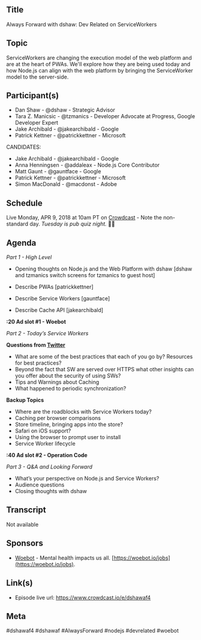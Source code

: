 ## Title

Always Forward with dshaw: Dev Related on ServiceWorkers

## Topic

ServiceWorkers are changing the execution model of the web platform and are at the heart of PWAs. We'll explore how they are being used today and how Node.js can align with the web platform by bringing the ServiceWorker model to the server-side.

## Participant(s)

* Dan Shaw - @dshaw - Strategic Advisor
* Tara Z. Manicsic - @tzmanics - Developer Advocate at Progress, Google Developer Expert
* Jake Archibald - @jakearchibald - Google
* Patrick Kettner - @patrickkettner - Microsoft

CANDIDATES:
* Jake Archibald - @jakearchibald - Google
* Anna Henningsen - @addaleax - Node.js Core Contributor
* Matt Gaunt - @gauntface - Google
* Patrick Kettner - @patrickkettner - Microsoft
* Simon MacDonald - @macdonst - Adobe

## Schedule

Live Monday, APR 9, 2018 at 10am PT on [Crowdcast](https://www.crowdcast.io/dshaw) - Note the non-standard day. _Tuesday is pub quiz night._ 🍻:sparkles:

## Agenda

_Part 1 - High Level_

- Opening thoughts on Node.js and the Web Platform with dshaw
[dshaw and tzmanics switch screens for tzmanics to guest host]

- Describe PWAs [patrickkettner]
- Describe Service Workers [gauntface]
- Describe Cache API [jakearchibald]

**:20 Ad slot #1 - Woebot**

_Part 2 - Today’s Service Workers_

**Questions from [Twitter](https://twitter.com/Tzmanics/status/982391453719711744)**

- What are some of the best practices that each of you go by? Resources for best practices?
- Beyond the fact that SW are served over HTTPS what other insights can you offer about the security of using SWs?
- Tips and Warnings about Caching
- What happened to periodic synchronization?

**Backup Topics**
- Where are the roadblocks with Service Workers today?
- Caching per browser comparisons
- Store timeline, bringing apps into the store?
- Safari on iOS support?
- Using the browser to prompt user to install
- Service Worker lifecycle

**:40 Ad slot #2 - Operation Code**

_Part 3 - Q&A and Looking Forward_

- What’s your perspective on Node.js and Service Workers?
- Audience questions
- Closing thoughts with dshaw

## Transcript

Not available

## Sponsors

* [Woebot](https://woebot.io/?r=dshawaf) - Mental health impacts us all. [https://woebot.io/jobs](https://woebot.io/jobs).

## Link(s)

* Episode live url: https://www.crowdcast.io/e/dshawaf4

## Meta

#dshawaf4 #dshawaf #AlwaysForward #nodejs #devrelated #woebot

